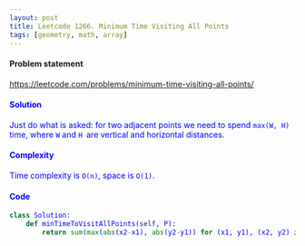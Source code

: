 ```yaml
---
layout: post
title: Leetcode 1266. Minimum Time Visiting All Points
tags: [geometry, math, array]
---
```


#### Problem statement

<a href="https://leetcode.com/problems/minimum-time-visiting-all-points/"> <font color = blue>https://leetcode.com/problems/minimum-time-visiting-all-points/

#### Solution
Just do what is asked: for two adjacent points we need to spend `max(W, H)` time, where `W` and `H `are vertical and horizontal distances.

#### Complexity
 Time complexity is `O(n)`, space is `O(1)`.

#### Code
```python
class Solution:
    def minTimeToVisitAllPoints(self, P):
        return sum(max(abs(x2-x1), abs(y2-y1)) for (x1, y1), (x2, y2) in zip(P, P[1:]))
```
